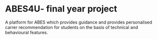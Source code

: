 # ABES4U- final year project
A platform for ABES which provides guidance and provides personalised carrer recommendation for students on the basis of technical and behavioural features.
